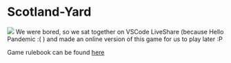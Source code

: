 # Scotland-Yard
<img src="https://badges.pufler.dev/visits/7anya/Scotland-Yard?style=for-the-badge&color=red" /></a>
We were bored, so we sat together on VSCode LiveShare (because Hello Pandemic :( ) and made an online version of this game for us to play later :P

Game rulebook can be found [here](https://desktopgames.com.ua/games/199/scotlandyard_rules_en.pdf)
